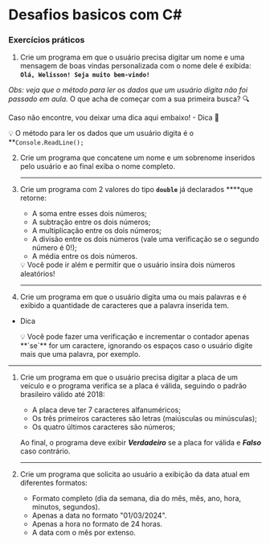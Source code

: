 # Desafios basicos com C#

### Exercícios práticos

1. Crie um programa em que o usuário precisa digitar um nome e uma mensagem de boas vindas personalizada com o nome dele é exibida:  **`Olá, Welisson! Seja muito bem-vindo!`**

*Obs: veja que o método para ler os dados que um usuário digita não foi passado em aula.* 
O que acha de começar com a sua primeira busca? 🔍

Caso não encontre, vou deixar uma dica aqui embaixo! 
    - Dica 👀
    <aside>
        💡 O método para ler os dados que um usuário digita é o **`Console.ReadLine();`
    </aside>
        
    
    
2. Crie um programa que concatene um nome e um sobrenome inseridos pelo usuário e ao final exiba o nome completo.

    
    ---
    

1. Crie um programa com 2 valores do tipo **`double`** já declarados ****que retorne:
    - A soma entre esses dois números;
    - A subtração entre os dois números;
    - A multiplicação entre os dois números;
    - A divisão entre os dois números (vale uma verificação se o segundo número é 0!);
    - A média entre os dois números.
    
    <aside>
    💡 Você pode ir além e permitir que o usuário insira dois números aleatórios!
    
    </aside>
    
    ---
    
2. Crie um programa em que o usuário digita uma ou mais palavras e é exibido a quantidade de caracteres que a palavra inserida tem.

- Dica
    
    <aside>
    💡 Você pode fazer uma verificação e incrementar o contador apenas **`se`** for um caractere, ignorando os espaços caso o usuário digite mais que uma palavra, por exemplo.
    
    </aside>
    

---

1. Crie um programa em que o usuário precisa digitar a placa de um veículo e o programa verifica se a placa é válida, seguindo o padrão brasileiro válido até 2018:
    - A placa deve ter 7 caracteres alfanuméricos;
    - Os três primeiros caracteres são letras (maiúsculas ou minúsculas);
    - Os quatro últimos caracteres são números;
    
    Ao final, o programa deve exibir ***Verdadeiro*** se a placa for válida e ***Falso*** caso contrário.
    
    ---
    

1. Crie um programa que solicita ao usuário a exibição da data atual em diferentes formatos:
    - Formato completo (dia da semana, dia do mês, mês, ano, hora, minutos, segundos).
    - Apenas a data no formato "01/03/2024".
    - Apenas a hora no formato de 24 horas.
    - A data com o mês por extenso.
